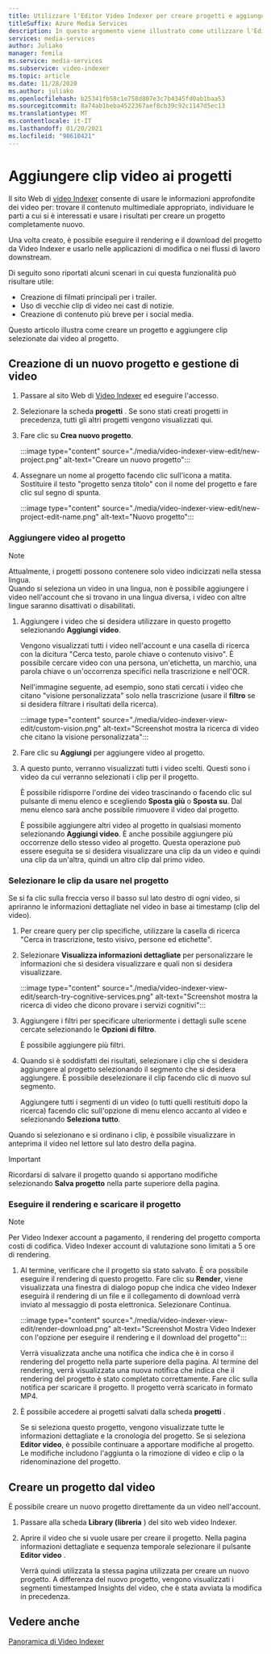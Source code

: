 ```yaml
---
title: Utilizzare l'Editor Video Indexer per creare progetti e aggiungere clip video
titleSuffix: Azure Media Services
description: In questo argomento viene illustrato come utilizzare l'Editor Video Indexer per creare progetti e aggiungere clip video.
services: media-services
author: Juliako
manager: femila
ms.service: media-services
ms.subservice: video-indexer
ms.topic: article
ms.date: 11/28/2020
ms.author: juliako
ms.openlocfilehash: b25341fb58c1e758d807e3c7b4345fd0ab1baa53
ms.sourcegitcommit: 8a74ab1beba4522367aef8cb39c92c1147d5ec13
ms.translationtype: MT
ms.contentlocale: it-IT
ms.lasthandoff: 01/20/2021
ms.locfileid: "98610421"
---
```

# <a name="add-video-clips-to-your-projects"></a>Aggiungere clip video ai progetti

Il sito Web di [video Indexer](https://www.videoindexer.ai/) consente di usare le informazioni approfondite dei video per: trovare il contenuto multimediale appropriato, individuare le parti a cui si è interessati e usare i risultati per creare un progetto completamente nuovo. 

Una volta creato, è possibile eseguire il rendering e il download del progetto da Video Indexer e usarlo nelle applicazioni di modifica o nei flussi di lavoro downstream.

Di seguito sono riportati alcuni scenari in cui questa funzionalità può risultare utile: 

* Creazione di filmati principali per i trailer.
* Uso di vecchie clip di video nei cast di notizie.
* Creazione di contenuto più breve per i social media.

Questo articolo illustra come creare un progetto e aggiungere clip selezionate dai video al progetto. 

## <a name="create-new-project-and-manage-videos"></a>Creazione di un nuovo progetto e gestione di video

1. Passare al sito Web di [Video Indexer](https://www.videoindexer.ai/) ed eseguire l'accesso.
1. Selezionare la scheda **progetti** . Se sono stati creati progetti in precedenza, tutti gli altri progetti vengono visualizzati qui.
1. Fare clic su **Crea nuovo progetto**.  

    :::image type="content" source="./media/video-indexer-view-edit/new-project.png" alt-text="Creare un nuovo progetto":::
1. Assegnare un nome al progetto facendo clic sull'icona a matita. Sostituire il testo "progetto senza titolo" con il nome del progetto e fare clic sul segno di spunta.

    :::image type="content" source="./media/video-indexer-view-edit/new-project-edit-name.png" alt-text="Nuovo progetto":::
    
### <a name="add-videos-to-the-project"></a>Aggiungere video al progetto

> [!NOTE]
> Attualmente, i progetti possono contenere solo video indicizzati nella stessa lingua. </br>Quando si seleziona un video in una lingua, non è possibile aggiungere i video nell'account che si trovano in una lingua diversa, i video con altre lingue saranno disattivati o disabilitati.

1. Aggiungere i video che si desidera utilizzare in questo progetto selezionando **Aggiungi video**.

    Vengono visualizzati tutti i video nell'account e una casella di ricerca con la dicitura "Cerca testo, parole chiave o contenuto visivo". È possibile cercare video con una persona, un'etichetta, un marchio, una parola chiave o un'occorrenza specifici nella trascrizione e nell'OCR.
    
    Nell'immagine seguente, ad esempio, sono stati cercati i video che citano "visione personalizzata" solo nella trascrizione (usare il **filtro** se si desidera filtrare i risultati della ricerca).
    
    :::image type="content" source="./media/video-indexer-view-edit/custom-vision.png" alt-text="Screenshot mostra la ricerca di video che citano la visione personalizzata":::
1. Fare clic su **Aggiungi** per aggiungere video al progetto.
1. A questo punto, verranno visualizzati tutti i video scelti. Questi sono i video da cui verranno selezionati i clip per il progetto.

    È possibile ridisporre l'ordine dei video trascinando o facendo clic sul pulsante di menu elenco e scegliendo **Sposta giù** o **Sposta su**. Dal menu elenco sarà anche possibile rimuovere il video dal progetto. 
    
    È possibile aggiungere altri video al progetto in qualsiasi momento selezionando **Aggiungi video**. È anche possibile aggiungere più occorrenze dello stesso video al progetto. Questa operazione può essere eseguita se si desidera visualizzare una clip da un video e quindi una clip da un'altra, quindi un altro clip dal primo video. 

### <a name="select-clips-to-use-in-your-project"></a>Selezionare le clip da usare nel progetto

Se si fa clic sulla freccia verso il basso sul lato destro di ogni video, si apriranno le informazioni dettagliate nel video in base ai timestamp (clip del video). 

1. Per creare query per clip specifiche, utilizzare la casella di ricerca "Cerca in trascrizione, testo visivo, persone ed etichette".
1. Selezionare **Visualizza informazioni dettagliate** per personalizzare le informazioni che si desidera visualizzare e quali non si desidera visualizzare. 

    :::image type="content" source="./media/video-indexer-view-edit/search-try-cognitive-services.png" alt-text="Screenshot mostra la ricerca di video che dicono provare i servizi cognitivi":::
1. Aggiungere i filtri per specificare ulteriormente i dettagli sulle scene cercate selezionando le **Opzioni di filtro**.

    È possibile aggiungere più filtri. 
1. Quando si è soddisfatti dei risultati, selezionare i clip che si desidera aggiungere al progetto selezionando il segmento che si desidera aggiungere. È possibile deselezionare il clip facendo clic di nuovo sul segmento.
    
    Aggiungere tutti i segmenti di un video (o tutti quelli restituiti dopo la ricerca) facendo clic sull'opzione di menu elenco accanto al video e selezionando **Seleziona tutto**. 

Quando si selezionano e si ordinano i clip, è possibile visualizzare in anteprima il video nel lettore sul lato destro della pagina. 

> [!IMPORTANT]
> Ricordarsi di salvare il progetto quando si apportano modifiche selezionando **Salva progetto** nella parte superiore della pagina. 

### <a name="render-and-download-the-project"></a>Eseguire il rendering e scaricare il progetto

> [!NOTE]
> Per Video Indexer account a pagamento, il rendering del progetto comporta costi di codifica. Video Indexer account di valutazione sono limitati a 5 ore di rendering.

1. Al termine, verificare che il progetto sia stato salvato. È ora possibile eseguire il rendering di questo progetto. Fare clic su **Render**, viene visualizzata una finestra di dialogo popup che indica che video Indexer eseguirà il rendering di un file e il collegamento di download verrà inviato al messaggio di posta elettronica. Selezionare Continua. 

    :::image type="content" source="./media/video-indexer-view-edit/render-download.png" alt-text="Screenshot Mostra Video Indexer con l'opzione per eseguire il rendering e il download del progetto":::
    
    Verrà visualizzata anche una notifica che indica che è in corso il rendering del progetto nella parte superiore della pagina. Al termine del rendering, verrà visualizzata una nuova notifica che indica che il rendering del progetto è stato completato correttamente. Fare clic sulla notifica per scaricare il progetto. Il progetto verrà scaricato in formato MP4.
1. È possibile accedere ai progetti salvati dalla scheda **progetti** . 

    Se si seleziona questo progetto, vengono visualizzate tutte le informazioni dettagliate e la cronologia del progetto. Se si seleziona **Editor video**, è possibile continuare a apportare modifiche al progetto. Le modifiche includono l'aggiunta o la rimozione di video e clip o la ridenominazione del progetto.
    
## <a name="create-a-project-from-your-video"></a>Creare un progetto dal video

È possibile creare un nuovo progetto direttamente da un video nell'account. 

1. Passare alla scheda **Library (libreria** ) del sito web video Indexer.
1. Aprire il video che si vuole usare per creare il progetto. Nella pagina informazioni dettagliate e sequenza temporale selezionare il pulsante **Editor video** .

    Verrà quindi utilizzata la stessa pagina utilizzata per creare un nuovo progetto. A differenza del nuovo progetto, vengono visualizzati i segmenti timestamped Insights del video, che è stata avviata la modifica in precedenza.

## <a name="see-also"></a>Vedere anche

[Panoramica di Video Indexer](video-indexer-overview.md)

